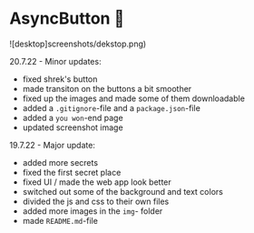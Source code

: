 # AsyncButton 🍪

![desktop]screenshots/dekstop.png)

20.7.22 - Minor updates:
- fixed shrek's button
- made transiton on the buttons a bit smoother
- fixed up the images and made some of them downloadable
- added a `.gitignore`-file and a `package.json`-file
- added a `you won`-end page
- updated screenshot image

19.7.22 - Major update:
- added more secrets
- fixed the first secret place
- fixed UI / made the web app look better
- switched out some of the background and text colors
- divided the js and css to their own files
- added more images in the `img`- folder
- made `README.md`-file
